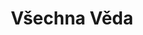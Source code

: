 ---
layout: sciencecz
title: Všechna Věda
excerpt: "Urychlovače, fyzika a možná i víc."
comments: false
i18n-link: science
---